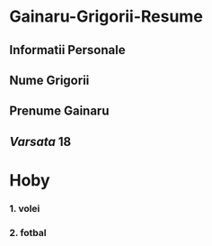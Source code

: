 # Gainaru-Grigorii-Resume
## **Informatii Personale**
## **Nume** Grigorii 
## **Prenume** Gainaru
## *Varsata* 18

# Hoby 
### 1. volei 
### 2. fotbal 
